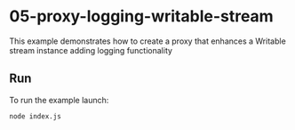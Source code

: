 # 05-proxy-logging-writable-stream

This example demonstrates how to create a proxy that enhances a Writable stream
instance adding logging functionality

## Run

To run the example launch:

```bash
node index.js
```
